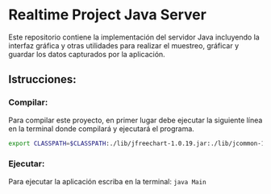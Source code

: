 # Realtime Project Java Server
Este repositorio contiene la implementación del servidor Java incluyendo la 
interfaz gráfica y otras utilidades para realizar el muestreo, gráficar y guardar
los datos capturados por la aplicación.

## Istrucciones:

### Compilar:
Para compilar este proyecto, en primer lugar debe ejecutar la siguiente línea en la
terminal donde compilará y ejecutará el programa.

```bash
export CLASSPATH=$CLASSPATH:./lib/jfreechart-1.0.19.jar:./lib/jcommon-1.0.23.jar
```

### Ejecutar:
Para ejecutar la aplicación escriba en la terminal:
	`java Main`


